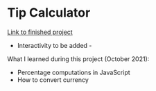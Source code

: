 # Tip Calculator

[Link to finished project](https://j-pohl.github.io/tip-calculator/)

- Interactivity to be added - 

What I learned during this project (October 2021):
- Percentage computations in JavaScript
- How to convert currency
